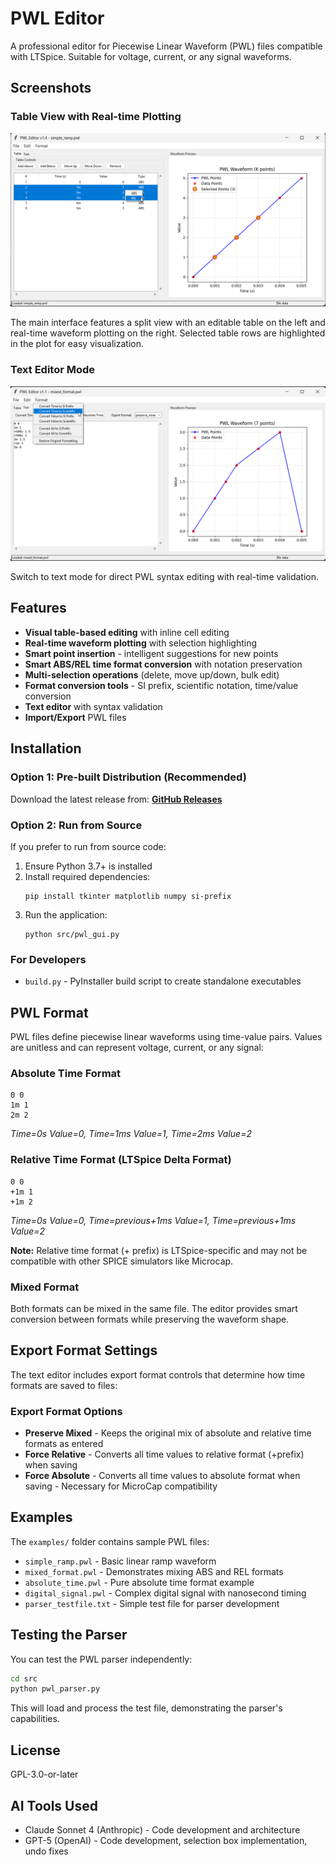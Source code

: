 # PWL Editor

A professional editor for Piecewise Linear Waveform (PWL) files compatible with LTSpice. Suitable for voltage, current, or any signal waveforms.

## Screenshots

### Table View with Real-time Plotting
![Table Mode](docs/gui_table_mode.png)

The main interface features a split view with an editable table on the left and real-time waveform plotting on the right. Selected table rows are highlighted in the plot for easy visualization.

### Text Editor Mode
![Text Mode](docs/gui_text_mode.png)

Switch to text mode for direct PWL syntax editing with real-time validation.

## Features

- **Visual table-based editing** with inline cell editing
- **Real-time waveform plotting** with selection highlighting
- **Smart point insertion** - intelligent suggestions for new points
- **Smart ABS/REL time format conversion** with notation preservation
- **Multi-selection operations** (delete, move up/down, bulk edit)
- **Format conversion tools** - SI prefix, scientific notation, time/value conversion
- **Text editor** with syntax validation
- **Import/Export** PWL files

## Installation

### Option 1: Pre-built Distribution (Recommended)
Download the latest release from: **[GitHub Releases](https://github.com/dotmjsc/PWL_Editor/releases)**

### Option 2: Run from Source
If you prefer to run from source code:

1. Ensure Python 3.7+ is installed
2. Install required dependencies:
   ```
   pip install tkinter matplotlib numpy si-prefix
   ```
3. Run the application:
   ```
   python src/pwl_gui.py
   ```

### For Developers
- `build.py` - PyInstaller build script to create standalone executables

## PWL Format

PWL files define piecewise linear waveforms using time-value pairs. Values are unitless and can represent voltage, current, or any signal:

### Absolute Time Format
```
0 0
1m 1
2m 2
```
*Time=0s Value=0, Time=1ms Value=1, Time=2ms Value=2*

### Relative Time Format (LTSpice Delta Format)
```
0 0
+1m 1
+1m 2
```
*Time=0s Value=0, Time=previous+1ms Value=1, Time=previous+1ms Value=2*

**Note:** Relative time format (+ prefix) is LTSpice-specific and may not be compatible with other SPICE simulators like Microcap.

### Mixed Format
Both formats can be mixed in the same file. The editor provides smart conversion between formats while preserving the waveform shape.

## Export Format Settings

The text editor includes export format controls that determine how time formats are saved to files:

### Export Format Options

- **Preserve Mixed** - Keeps the original mix of absolute and relative time formats as entered
- **Force Relative** - Converts all time values to relative format (+prefix) when saving
- **Force Absolute** - Converts all time values to absolute format when saving - Necessary for MicroCap compatibility

## Examples

The `examples/` folder contains sample PWL files:

- `simple_ramp.pwl` - Basic linear ramp waveform
- `mixed_format.pwl` - Demonstrates mixing ABS and REL formats
- `absolute_time.pwl` - Pure absolute time format example
- `digital_signal.pwl` - Complex digital signal with nanosecond timing
- `parser_testfile.txt` - Simple test file for parser development

## Testing the Parser

You can test the PWL parser independently:

```bash
cd src
python pwl_parser.py
```

This will load and process the test file, demonstrating the parser's capabilities.

## License

GPL-3.0-or-later

## AI Tools Used

- Claude Sonnet 4 (Anthropic) - Code development and architecture
- GPT-5 (OpenAI) - Code development, selection box implementation, undo fixes

